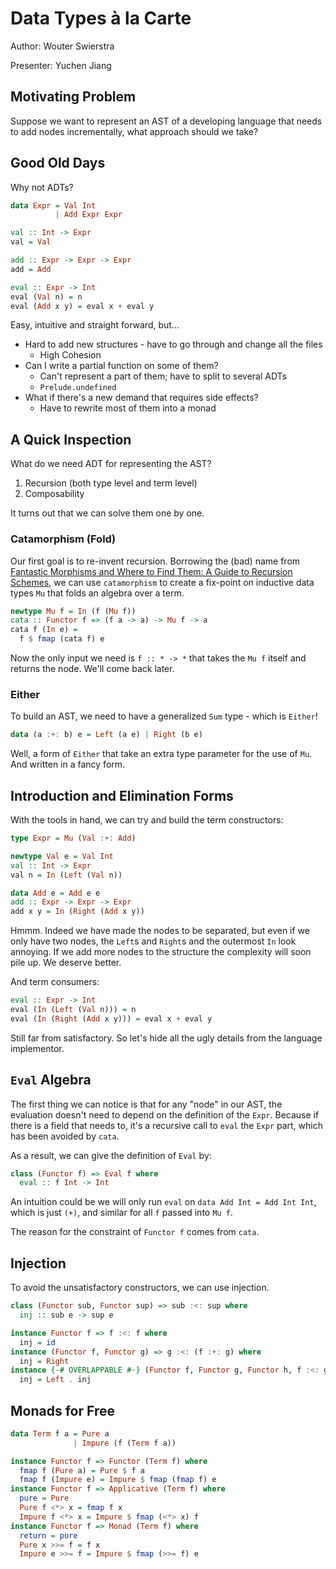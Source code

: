 # Data Types à la Carte

Author: Wouter Swierstra

Presenter: Yuchen Jiang

## Motivating Problem

Suppose we want to represent an AST of a developing language that needs to add nodes incrementally, what approach should we take?

## Good Old Days

Why not ADTs?

```haskell
data Expr = Val Int
          | Add Expr Expr

val :: Int -> Expr
val = Val

add :: Expr -> Expr -> Expr
add = Add

eval :: Expr -> Int
eval (Val n) = n
eval (Add x y) = eval x + eval y

```

Easy, intuitive and straight forward, but...

- Hard to add new structures - have to go through and change all the files
  - High Cohesion
- Can I write a partial function on some of them?
  - Can't represent a part of them; have to split to several ADTs
  - `Prelude.undefined`
- What if there's a new demand that requires side effects?
  - Have to rewrite most of them into a monad

## A Quick Inspection

What do we need ADT for representing the AST?

1. Recursion (both type level and term level)
2. Composability

It turns out that we can solve them one by one.

### Catamorphism (Fold)

Our first goal is to re-invent recursion. Borrowing the (bad) name from [Fantastic Morphisms and Where to Find Them: A Guide to Recursion Schemes](https://arxiv.org/abs/2202.13633), we can use `catamorphism` to create a fix-point on inductive data types `Mu` that folds an algebra over a term.

```haskell
newtype Mu f = In (f (Mu f))
cata :: Functor f => (f a -> a) -> Mu f -> a
cata f (In e) =
  f $ fmap (cata f) e
```

Now the only input we need is `f :: * -> *` that takes the `Mu f` itself and returns the node. We'll come back later.

### Either

To build an AST, we need to have a generalized `Sum` type - which is `Either`!

```haskell
data (a :+: b) e = Left (a e) | Right (b e)
```

Well, a form of `Either` that take an extra type parameter for the use of `Mu`. And written in a fancy form.

## Introduction and Elimination Forms

With the tools in hand, we can try and build the term constructors:

```haskell
type Expr = Mu (Val :+: Add)

newtype Val e = Val Int
val :: Int -> Expr
val n = In (Left (Val n))

data Add e = Add e e
add :: Expr -> Expr -> Expr
add x y = In (Right (Add x y))
```

Hmmm. Indeed we have made the nodes to be separated, but even if we only have two nodes, the `Left`s and `Right`s and the outermost `In` look annoying. If we add more nodes to the structure the complexity will soon pile up. We deserve better.

And term consumers:

```haskell
eval :: Expr -> Int
eval (In (Left (Val n))) = n
eval (In (Right (Add x y))) = eval x + eval y
```

Still far from satisfactory. So let's hide all the ugly details from the language implementor.

## `Eval` Algebra

The first thing we can notice is that for any "node" in our AST, the evaluation doesn't need to depend on the definition of the `Expr`. Because if there is a field that needs to, it's a recursive call to `eval` the `Expr` part, which has been avoided by `cata`.

As a result, we can give the definition of `Eval` by:

```haskell
class (Functor f) => Eval f where
  eval :: f Int -> Int
```

An intuition could be we will only run `eval` on `data Add Int = Add Int Int`, which is just `(+)`, and similar for all `f` passed into `Mu f`.

The reason for the constraint of `Functor f` comes from `cata`.

## Injection

To avoid the unsatisfactory constructors, we can use injection.

```haskell
class (Functor sub, Functor sup) => sub :<: sup where
  inj :: sub e -> sup e

instance Functor f => f :<: f where
  inj = id
instance (Functor f, Functor g) => g :<: (f :+: g) where
  inj = Right
instance {-# OVERLAPPABLE #-} (Functor f, Functor g, Functor h, f :<: g) => f :<: (g :+: h) where
  inj = Left . inj
```

## Monads for Free

```haskell
data Term f a = Pure a
              | Impure (f (Term f a))

instance Functor f => Functor (Term f) where
  fmap f (Pure a) = Pure $ f a
  fmap f (Impure e) = Impure $ fmap (fmap f) e
instance Functor f => Applicative (Term f) where
  pure = Pure
  Pure f <*> x = fmap f x
  Impure f <*> x = Impure $ fmap (<*> x) f
instance Functor f => Monad (Term f) where
  return = pure
  Pure x >>= f = f x
  Impure e >>= f = Impure $ fmap (>>= f) e
```

